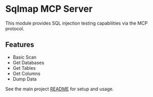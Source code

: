 # Sqlmap MCP Server

This module provides SQL injection testing capabilities via the MCP protocol.

## Features

- Basic Scan
- Get Databases
- Get Tables
- Get Columns
- Dump Data

See the main project [README](../../../README.md) for setup and usage.